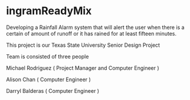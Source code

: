 # ingramReadyMix


Developing a Rainfall Alarm system that will alert the user when there is a certain of amount of runoff or it has rained for at least fifteen minutes. 

This project is our Texas State University Senior Design Project 

Team is consisted of three people 

Michael Rodriguez ( Project Manager and Computer Engineer )

Alison Chan ( Computer Engineer )

Darryl Balderas ( Computer Engineer )
